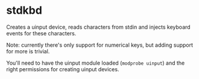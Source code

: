 stdkbd
======

Creates a uinput device, reads characters from stdin and injects keyboard events for these characters.

Note: currently there's only support for numerical keys, but adding support for more is trivial.

You'll need to have the uinput module loaded (`modprobe uinput`) and the right permissions for creating uinput devices.
